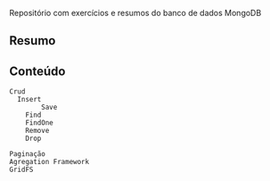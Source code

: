 Repositório com exercícios e resumos do banco de dados MongoDB

## Resumo

## Conteúdo
    Crud
	  Insert
	        Save
		Find
		FindOne
		Remove
		Drop
	
	Paginação
	Agregation Framework
	GridFS
